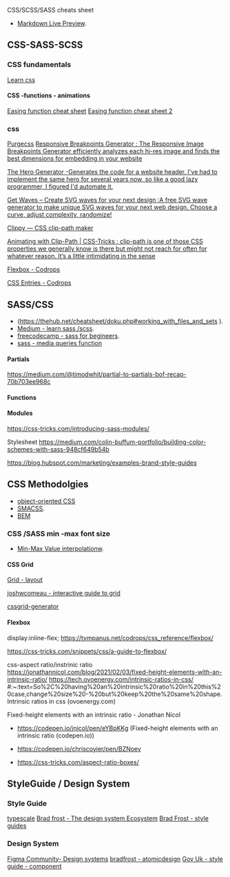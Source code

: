 CSS/SCSS/SASS cheats sheet
* [Markdown Live Preview](https://markdownlivepreview.com/).


## CSS-SASS-SCSS

### CSS fundamentals
[Learn css](https://web.dev/learn/css/)

#### CSS -functions - animations
[Easing function cheat sheet](https://easings.net/)
[Easing function cheat sheet 2](https://easings.net/#easeInOutCubic)



### css

[Purgecss](https://purgecss.com/getting-started.html) 
[Responsive Breakpoints Generator : The Responsive Image Breakpoints Generator efficiently analyzes each hi-res image and finds the best dimensions for embedding in your website](https://www.responsivebreakpoints.com/)


[The Hero Generator -Generates the code for a website header. I've had to implement the same hero for several years now, so like a good lazy programmer, I figured I'd automate it.](https://hero-generator.netlify.app/)


[Get Waves – Create SVG waves for your next design :A free SVG wave generator to make unique SVG waves for your next web design. Choose a curve, adjust complexity, randomize!](https://getwaves.io/)


[Clippy — CSS clip-path maker](https://bennettfeely.com/clippy/)


[Animating with Clip-Path | CSS-Tricks : clip-path is one of those CSS properties we generally know is there but might not reach for often for whatever reason. It’s a little intimidating in the sense](https://css-tricks.com/animating-with-clip-path/)


[Flexbox - Codrops](https://tympanus.net/codrops/css_reference/flexbox/)

[CSS Entries - Codrops](https://tympanus.net/codrops/css_reference/)

## SASS/CSS
* (https://thehub.net/cheatsheet/doku.php#working_with_files_and_sets ).
* [Medium  - learn sass /scss](https://medium.com/swlh/learn-the-scss-sass-basics-in-5-minutes-73002653b443).
* [freecodecamp - sass for begineers](https://www.freecodecamp.org/news/the-beginners-guide-to-sass/).
* [sass - media queries function](https://github.com/sass-mq/sass-mq)

#### Partials
https://medium.com/@timodwhit/partial-to-partials-bof-recap-70b703ee968c

####  Functions

####  Modules
https://css-tricks.com/introducing-sass-modules/ 



Stylesheet
https://medium.com/colin-buffum-portfolio/building-color-schemes-with-sass-948cf649b54b 

https://blog.hubspot.com/marketing/examples-brand-style-guides




## CSS Methodolgies
* [object-oriented CSS](http://oocss.org/)
* [SMACSS](https://smacss.com/book/type-layout/).
* [BEM](https://csswizardry.com/2013/01/mindbemding-getting-your-head-round-bem-syntax/)

### CSS /SASS min -max font size
* [Min-Max Value interpolationw](https://min-max-calculator.9elements.com/).

#### CSS Grid
[Grid - layout](https://grid.layoutit.com/) 

[joshwcomeau - interactive guide to grid ](https://www.joshwcomeau.com/css/interactive-guide-to-grid/) 

[cssgrid-generator](https://cssgrid-generator.netlify.app/ )

#### Flexbox
display:inline-flex;
https://tympanus.net/codrops/css_reference/flexbox/

https://css-tricks.com/snippets/css/a-guide-to-flexbox/

 


css-aspect ratio/instrinic ratio
https://jonathannicol.com/blog/2021/02/03/fixed-height-elements-with-an-intrinsic-ratio/
https://tech.ovoenergy.com/intrinsic-ratios-in-css/ #:~:text=So%2C%20having%20an%20intrinsic%20ratio%20in%20this%20case,change%20size%20-%20but%20keep%20the%20same%20shape. 
Intrinsic ratios in css (ovoenergy.com) 



Fixed-height elements with an intrinsic ratio - Jonathan Nicol 
- https://codepen.io/jnicol/pen/eYBpKKg (Fixed-height elements with an intrinsic ratio (codepen.io))

- https://codepen.io/chriscoyier/pen/BZNoev 
- https://css-tricks.com/aspect-ratio-boxes/ 


## StyleGuide / Design System

### Style Guide
[typescale](https://typescale.com/)
[Brad frost - The design system Ecosystem](https://bradfrost.com/blog/post/the-design-system-ecosystem/)
[Brad Frost - style guides](https://bradfrost.com/blog/post/style-guides/)

### Design System 
[Figma Community- Design systems](https://www.designsystems.com/open-design-systems/)
[bradfrost - atomicdesign](https://atomicdesign.bradfrost.com/chapter-1/)
[Gov Uk - style guide - component](https://design-system.service.gov.uk/styles/typography/)
